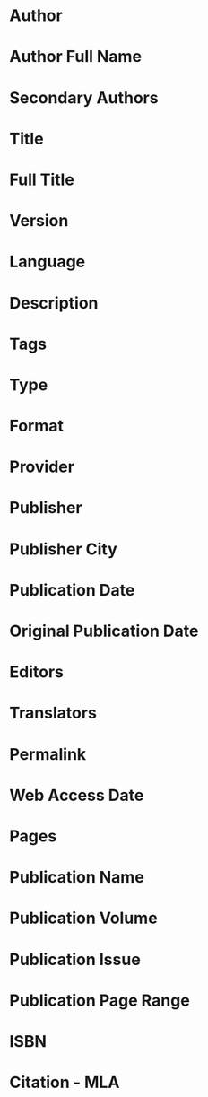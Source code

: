 # Author
# Author Full Name
# Secondary Authors
# Title
# Full Title
# Version
# Language
# Description
# Tags
# Type
# Format
# Provider
# Publisher
# Publisher City
# Publication Date
# Original Publication Date
# Editors
# Translators
# Permalink
# Web Access Date
# Pages


# Publication Name
# Publication Volume
# Publication Issue
# Publication Page Range


# ISBN


# Citation - MLA